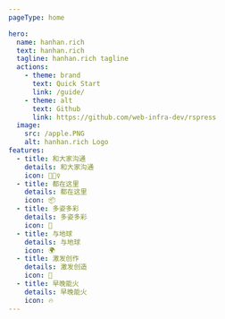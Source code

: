 ```yaml
---
pageType: home

hero:
  name: hanhan.rich
  text: hanhan.rich
  tagline: hanhan.rich tagline
  actions:
    - theme: brand
      text: Quick Start
      link: /guide/
    - theme: alt
      text: Github
      link: https://github.com/web-infra-dev/rspress
  image:
    src: /apple.PNG
    alt: hanhan.rich Logo
features:
  - title: 和大家沟通
    details: 和大家沟通
    icon: 🏃🏻‍♀️
  - title: 都在这里
    details: 都在这里
    icon: 📦
  - title: 多姿多彩
    details: 多姿多彩
    icon: 🎨
  - title: 与地球
    details: 与地球
    icon: 🌍
  - title: 激发创作
    details: 激发创造
    icon: 🌈
  - title: 早晚能火
    details: 早晚能火
    icon: 🔥
---
```

